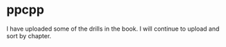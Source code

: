# ppcpp

I have uploaded some of the drills in the book. I will continue to upload and sort by chapter.
